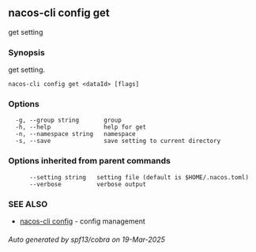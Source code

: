 ## nacos-cli config get

get setting

### Synopsis

get setting.

```
nacos-cli config get <dataId> [flags]
```

### Options

```
  -g, --group string       group
  -h, --help               help for get
  -n, --namespace string   namespace
  -s, --save               save setting to current directory
```

### Options inherited from parent commands

```
      --setting string   setting file (default is $HOME/.nacos.toml)
      --verbose          verbose output
```

### SEE ALSO

* [nacos-cli config](nacos-cli_config.md)	 - config management

###### Auto generated by spf13/cobra on 19-Mar-2025

